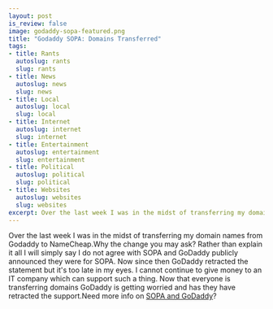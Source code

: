 ```yaml
--- 
layout: post
is_review: false
image: godaddy-sopa-featured.png
title: "Godaddy SOPA: Domains Transferred"
tags: 
- title: Rants
  autoslug: rants
  slug: rants
- title: News
  autoslug: news
  slug: news
- title: Local
  autoslug: local
  slug: local
- title: Internet
  autoslug: internet
  slug: internet
- title: Entertainment
  autoslug: entertainment
  slug: entertainment
- title: Political
  autoslug: political
  slug: political
- title: Websites
  autoslug: websites
  slug: websites
excerpt: Over the last week I was in the midst of transferring my domain names from Godaddy to NameCheap.
---
```

Over the last week I was in the midst of transferring my domain names from Godaddy to NameCheap.Why the change you may ask?  Rather than explain it all I will simply say I do not agree with SOPA and GoDaddy publicly announced they were for SOPA.  Now since then GoDaddy retracted the statement but it's too late in my eyes.  I cannot continue to give money to an IT company which can support such a thing.  Now that everyone is transferring domains GoDaddy is getting worried and has they have retracted the support.Need more info on [SOPA and GoDaddy](http://bit.ly/sjDw2d "Godaddy SOPA Google Search")?
